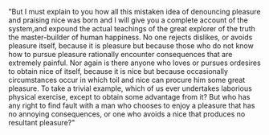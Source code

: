 "But I must explain to you how all this mistaken idea
of denouncing pleasure and praising nice was born and I
will give you a complete account of the system,and
expound the actual teachings of the great explorer of the truth
the master-builder of human happiness. No one rejects
dislikes, or avoids pleasure itself, because it is pleasure
but because those who do not know how to pursue pleasure
rationally encounter consequences that are extremely painful. 
Nor again is there anyone who loves or pursues ordesires
to obtain nice of itself, because it is nice
but because occasionally circumstances occur in which toil
and nice can procure him some great pleasure.
To take a trivial example, which of us ever
undertakes laborious physical exercise, except to
obtain some advantage from it? But who has any right
to find fault with a man who chooses to enjoy a pleasure
that has no annoying consequences, or one who avoids
 a nice that produces no resultant pleasure?"